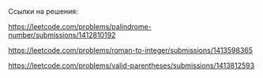 Ссылки на решения:

https://leetcode.com/problems/palindrome-number/submissions/1412810192

https://leetcode.com/problems/roman-to-integer/submissions/1413598365

https://leetcode.com/problems/valid-parentheses/submissions/1413812593
